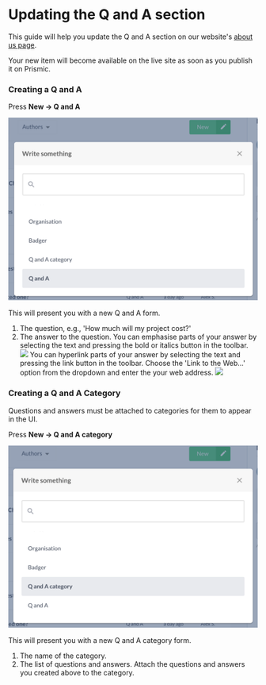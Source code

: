 # Updating the Q and A section

This guide will help you update the Q and A section on our website's [about us page](https://red-badger.com/about-us/).

Your new item will become available on the live site as soon as you publish it on Prismic.

### Creating a Q and A

Press **New -> Q and A**

![](assets/prismic-create-new-q-and-a.png)

This will present you with a new Q and A form.

1. The question, e.g., 'How much will my project cost?'
2. The answer to the question. You can emphasise parts of your answer by selecting the text and pressing the bold or italics button in the toolbar.
![](assets/xxx.png)
You can hyperlink parts of your answer by selecting the text and pressing the link button in the toolbar. Choose the 'Link to the Web...' option from the dropdown and enter the your web address.
![](assets/xxx.png)

### Creating a Q and A Category
Questions and answers must be attached to categories for them to appear in the UI.

Press **New -> Q and A category**

![](assets/prismic-create-new-q-and-a-category.png)

This will present you with a new Q and A category form.
1. The name of the category.
2. The list of questions and answers. Attach the questions and answers you created above to the category.
